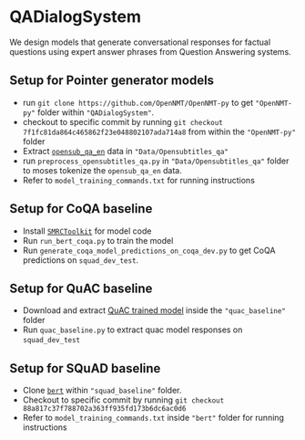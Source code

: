 # QADialogSystem
We design models that generate conversational responses for factual questions using expert answer phrases from Question Answering systems.

## Setup for Pointer generator models
- run `git clone https://github.com/OpenNMT/OpenNMT-py` to get `"OpenNMT-py"` folder within `"QADialogSystem"`.
- checkout to specific commit by running `git checkout 7f1fc81da864c465862f23e048802107ada714a8` from within the `"OpenNMT-py"` folder
- Extract [`opensub_qa_en`](https://s3.amazonaws.com/opennmt-trainingdata/opensub_qa_en.tgz) data in `"Data/Opensubtitles_qa"`
- run `preprocess_opensubtitles_qa.py` in `"Data/Opensubtitles_qa"` folder to moses tokenize the `opensub_qa_en` data.
- Refer to `model_training_commands.txt` for running instructions

## Setup for CoQA baseline
- Install [`SMRCToolkit`](https://github.com/sogou/SMRCToolkit) for model code
- Run `run_bert_coqa.py` to train the model
- Run `generate_coqa_model_predictions_on_coqa_dev.py` to get CoQA predictions on `squad_dev_test`.

## Setup for QuAC baseline
- Download and extract [QuAC trained model](https://drive.google.com/file/d/1L9yHSShvg4TTWIiBWrLEpbooasZEEiLx/view?usp=sharing) inside the `"quac_baseline"` folder
- Run `quac_baseline.py` to extract quac model responses on `squad_dev_test`

## Setup for SQuAD baseline
- Clone [`bert`](https://github.com/google-research/bert) within `"squad_baseline"` folder.
- Checkout to specific commit by running `git checkout 88a817c37f788702a363ff935fd173b6dc6ac0d6`
- Refer to `model_training_commands.txt` inside `"bert"` folder for running instructions
